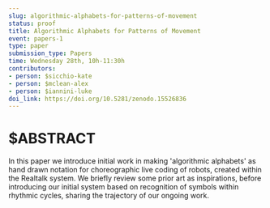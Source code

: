```yaml
---
slug: algorithmic-alphabets-for-patterns-of-movement
status: proof
title: Algorithmic Alphabets for Patterns of Movement
event: papers-1
type: paper
submission_type: Papers
time: Wednesday 28th, 10h-11:30h
contributors:
- person: $sicchio-kate
- person: $mclean-alex
- person: $iannini-luke
doi_link: https://doi.org/10.5281/zenodo.15526836
---
```


# $ABSTRACT

In this paper we introduce initial work in making 'algorithmic alphabets' as hand drawn
notation for choreographic live coding of robots, created within the Realtalk system. We
briefly review some prior art as inspirations, before introducing our initial system based on
recognition of symbols within rhythmic cycles, sharing the trajectory of our ongoing work.

